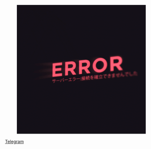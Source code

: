 <div align="center">
    <img src="error.gif" alt="error">
</div>

[Telegram](https://t.me/Kravetsin)
